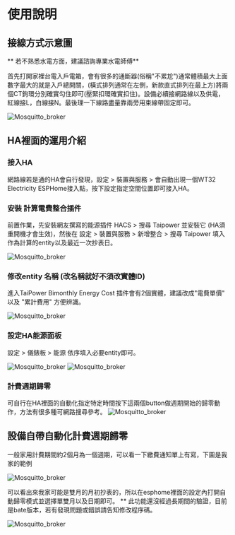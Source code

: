 # 使用說明

## 接線方式示意圖

** 若不熟悉水電方面，建議諮詢專業水電師傅**

首先打開家裡台電入戶電箱，會有很多的通斷器(俗稱"不累尬")通常體積最大上面數字最大的就是入戶總開關，(橫式排列通常在左側，新款直式排列在最上方)將兩個CT鉤環分別確實勾住即可(壓緊扣環確實扣住)。設備必續接網路線以及供電，紅線接L，白線接N。最後理一下線路盡量靠兩旁用束線帶固定即可。

![Mosquitto_broker](/wt32_electricity/103927.png)

## HA裡面的運用介紹
### 接入HA
網路線若是通的HA會自行發現，設定 >  裝置與服務  >  會自動出現一個WT32 Electricity ESPHome接入點，按下設定指定空間位置即可接入HA。

### 安裝 計算電費整合插件
前置作業，先安裝網友撰寫的能源插件 HACS > 搜尋 Taipower 並安裝它 (HA須重開機才會生效)，然後在 設定  > 裝置與服務  > 新增整合  >   搜尋 Taipower 填入作為計算的entity以及最近一次抄表日。

![Mosquitto_broker](/wt32_electricity/111141.png)

### 修改entity 名稱 (改名稱就好不須改實體ID)

進入TaiPower Bimonthly Energy Cost 插件會有2個實體，建議改成"電費單價" 以及 "累計費用" 方便辨識。

![Mosquitto_broker](/wt32_electricity/112313.png)

### 設定HA能源面板

設定  >  儀錶板  > 能源  依序填入必要entity即可。

![Mosquitto_broker](/wt32_electricity/112914.png)
![Mosquitto_broker](/wt32_electricity/113034.png)

### 計費週期歸零

可自行在HA裡面的自動化指定特定時間按下這兩個button做週期開始的歸零動作，方法有很多種可網路搜尋參考。
![Mosquitto_broker](/wt32_electricity/115409.png)

## 設備自帶自動化計費週期歸零
一般家用計費期間約2個月為一個週期，可以看一下繳費通知單上有寫，下圖是我家的範例

![Mosquitto_broker](/wt32_electricity/68D1224C2C0A.jpg)

可以看出來我家可能是雙月的月初抄表的，所以在esphome裡面的設定內打開自動歸零模式並選擇單雙月以及日期即可。
** 此功能還沒經過長期間的驗證，目前是bate版本，若有發現問題或錯誤請告知修改程序碼。

![Mosquitto_broker](/wt32_electricity/114753.png)



